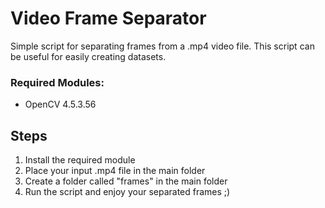 # Video Frame Separator
Simple script for separating frames from a .mp4 video file. This script can be useful for easily creating datasets.

### Required Modules:
- OpenCV 4.5.3.56

## Steps
1. Install the required module
2. Place your input .mp4 file in the main folder
3. Create a folder called "frames" in the main folder
4. Run the script and enjoy your separated frames ;)
